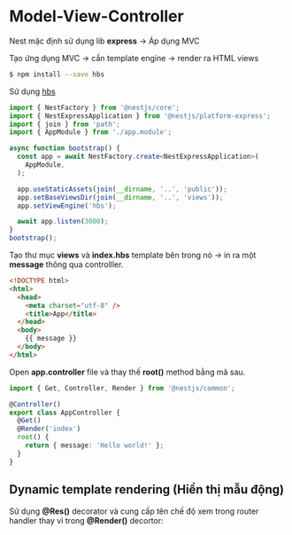 # Model-View-Controller

Nest mặc định sử dụng lib **express** -> Áp dụng MVC


Tạo ứng dụng MVC -> cần template engine -> render ra HTML views

```bash
$ npm install --save hbs
```

Sử dụng [hbs](https://github.com/pillarjs/hbs#readme)

```ts
import { NestFactory } from '@nestjs/core';
import { NestExpressApplication } from '@nestjs/platform-express';
import { join } from 'path';
import { AppModule } from './app.module';

async function bootstrap() {
  const app = await NestFactory.create<NestExpressApplication>(
    AppModule,
  );

  app.useStaticAssets(join(__dirname, '..', 'public'));
  app.setBaseViewsDir(join(__dirname, '..', 'views'));
  app.setViewEngine('hbs');

  await app.listen(3000);
}
bootstrap();
```

Tạo thư mục **views** và **index.hbs** template bên trong nó -> in ra một **message** thông qua controlller.

```html
<!DOCTYPE html>
<html>
  <head>
    <meta charset="utf-8" />
    <title>App</title>
  </head>
  <body>
    {{ message }}
  </body>
</html>
```

Open **app.controller** file và thay thế **root()** method bằng mã sau.

```ts
import { Get, Controller, Render } from '@nestjs/common';

@Controller()
export class AppController {
  @Get()
  @Render('index')
  root() {
    return { message: 'Hello world!' };
  }
}
```

## Dynamic template rendering (Hiển thị mẫu động)

Sử dụng **@Res()** decorator và cung cấp tên chế độ xem trong router handler thay vì trong **@Render()** decortor:

